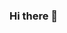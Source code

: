 ### Hi there 👋

<!--
**aauugguussttiinn/aauugguussttiinn** is a ✨ _special_ ✨ repository because its `README.md` (this file) appears on your GitHub profile.

# Hi, I'm Augustin
## I started to learn web development in 2021. I am currently looking for web developement missions as a freelance developer.
## I am skilful mainly in Rails and React but I'd be very pleased to learn any other language or framework to meet your expectations !


## Know more about me !

- 🔭 I’m currently working on *four web development projects in Rails and React*
- 🌱 I’m currently learning **React Native, React**
- 👯 I’m looking to collaborate on whatever project you may ask but I have a slice preference for Javascript related stuff <3
- ⚡ Fun fact: I can speak very well **french**, **english**, **spanish** and I can also speak a bit of **portuguese** !

- 📫 How to reach me: ...
[![Foo](https://upload.wikimedia.org/wikipedia/commons/thumb/c/ca/LinkedIn_logo_initials.png/768px-LinkedIn_logo_initials.png)](https://www.linkedin.com/in/augustinberne/)
-->
